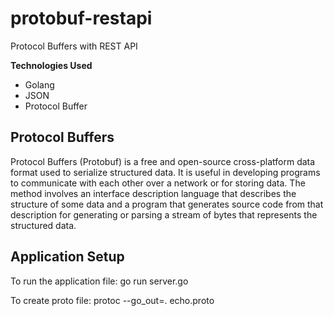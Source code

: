 # protobuf-restapi
Protocol Buffers with REST API

**Technologies Used**
- Golang
- JSON
- Protocol Buffer

## Protocol Buffers

Protocol Buffers (Protobuf) is a free and open-source cross-platform data format used to serialize structured data. It is useful in developing programs to communicate with each other over a network or for storing data. The method involves an interface description language that describes the structure of some data and a program that generates source code from that description for generating or parsing a stream of bytes that represents the structured data.

## Application Setup

To run the application file:
    go run server.go

To create proto file:
    protoc --go_out=. echo.proto